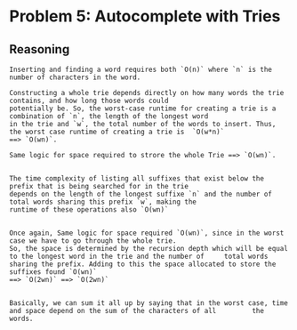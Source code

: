 # Problem 5: Autocomplete with Tries


## Reasoning

	Inserting and finding a word requires both `O(n)` where `n` is the number of characters in the word.

	Constructing a whole trie depends directly on how many words the trie contains, and how long those words could 
	potentially be. So, the worst-case runtime for creating a trie is a combination of `n`, the length of the longest word
	in the trie and `w`, the total number of the words to insert. Thus, the worst case runtime of creating a trie is  `O(w*n)`
	==> `O(wn)`.

	Same logic for space required to strore the whole Trie ==> `O(wn)`.


	The time complexity of listing all suffixes that exist below the prefix that is being searched for in the trie
	depends on the length of the longest suffixe `n` and the number of total words sharing this prefix `w`, making the 
	runtime of these operations also `O(wn)`


	Once again, Same logic for space required `O(wn)`, since in the worst case we have to go through the whole trie.
	So, the space is determined by the recursion depth which will be equal to the longest word in the trie and the number of 	 total words sharing the prefix. Adding to this the space allocated to store the suffixes found `O(wn)` 
	==> `O(2wn)` ==> `O(2wn)`


	Basically, we can sum it all up by saying that in the worst case, time and space depend on the sum of the characters of all 		the words.
	
